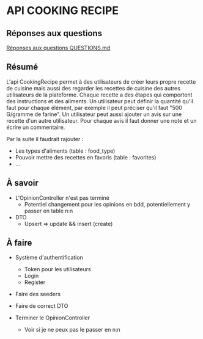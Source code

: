 # API COOKING RECIPE

## Réponses aux questions
[Réponses aux questions QUESTIONS.md](QUESTIONS.md)

## Résumé
L'api CookingRecipe permet à des utilisateurs de créer leurs propre recette de cuisine mais aussi des regarder les recettes de cuisine des autres utilisateurs de la plateforme.
Chaque recette a des étapes qui comportent des instructions et des aliments.
Un utilisateur peut définir la quantité qu'il faut pour chaque élément, par exemple il peut préciser qu'il faut "500 G/gramme de farine".
Un utilisateur peut aussi ajouter un avis sur une recette d'un autre utilisateur.
Pour chaque avis il faut donner une note et un écrire un commentaire.

Par la suite il faudrait rajouter :
- Les types d'aliments (table : food_type)
- Pouvoir mettre des recettes en favoris (table : favorites)
- ...


## À savoir
- L'OpinionController n'est pas terminé
    - Potentiel changement pour les opinions en bdd, potentiellement y passer en table n:n
- DTO
    - Upsert => update && insert (create)

## À faire
- Système d'authentification
    - Token pour les utilisateurs
    - Login
    - Register

- Faire des seeders

- Faire de correct DTO

- Terminer le OpinionController
    - Voir si je ne peux pas le passer en n:n

